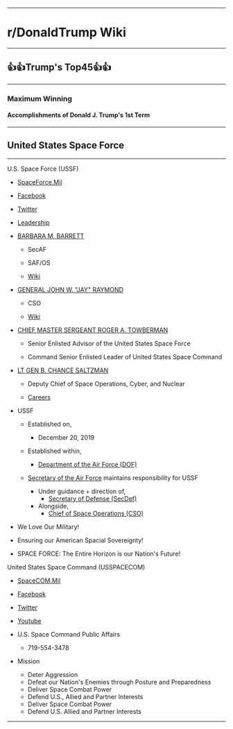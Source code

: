 -----

# **r/DonaldTrump Wiki**

-----

## 👍👍Trump's Top45👍👍
-----

### Maximum Winning

#### Accomplishments of Donald J. Trump's __1st__ Term

-----


## United States Space Force


-----

U.S. Space Force (USSF)

- [SpaceForce.Mil](https://www.spaceforce.mil/)

- [Facebook](https://www.facebook.com/USSpaceForceDoD)

- [Twitter](https://twitter.com/SpaceForceDoD)

- [Leadership](https://www.spaceforce.mil/About-Us/Leadership/)

- [BARBARA M. BARRETT](https://www.spaceforce.mil/About-Us/Biographies/Article/2039368/barbara-m-barrett)
    
  - SecAF
    
  - SAF/OS
    
  - [Wiki](https://en.wikipedia.org/wiki/United_States_Secretary_of_the_Air_Force)
  
- [GENERAL JOHN W. "JAY" RAYMOND](https://www.spaceforce.mil/Biographies/Article/2040592/general-john-w-jay-raymond)
    
  - CSO
    
  - [Wiki](https://en.wikipedia.org/wiki/Chief_of_Space_Operations)
  
- [CHIEF MASTER SERGEANT ROGER A. TOWBERMAN](https://www.spaceforce.mil/Biographies/Article/2136021/chief-master-sergeant-roger-a-towberman)
    
  - Senior Enlisted Advisor of the United States Space Force
    
  - Command Senior Enlisted Leader of United States Space Command
  
- [LT GEN B. CHANCE SALTZMAN](https://www.spaceforce.mil/About-Us/Leadership/Lt-Gen-B-Chance-Saltzman)
    
  - Deputy Chief of Space Operations, Cyber, and Nuclear

  - [Careers](https://www.airforce.com/spaceforce)

- USSF
  
  - Established on,
    
    - December 20, 2019
  
  - Established within,
    
    - [Department of the Air Force (DOF)](https://en.wikipedia.org/wiki/United_States_Department_of_the_Air_Force)
  
  - [Secretary of the Air Force](https://en.wikipedia.org/wiki/United_States_Secretary_of_the_Air_Force) maintains responsibility for USSF
    
    - Under guidance + direction of,
      - [Secretary of Defense (SecDef)](https://en.wikipedia.org/wiki/United_States_Secretary_of_Defense)
    - Alongside,
      - [Chief of Space Operations (CSO)](https://www.spaceforce.mil/Biographies/Article/2040592/general-john-w-jay-raymond)

- We Love Our Military!
- Ensuring our American Spacial Sovereignty!
- SPACE FORCE: The Entire Horizon is our Nation's Future!


United States Space Command (USSPACECOM)

- [SpaceCOM.Mil](https://www.spacecom.mil/#/)

- [Facebook](https://www.facebook.com/USSPACECOM)

- [Twitter](https://twitter.com/US_SPACECOM)

- [Youtube](https://www.youtube.com/channel/UCEyW98Jeu5a5-FtZr8oJoLw)

- U.S. Space Command Public Affairs
  - 719-554-3478

- Mission
  - Deter Aggression
  - Defeat our Nation's Enemies through Posture and Preparedness
  - Deliver Space Combat Power
  - Defend U.S., Allied and Partner Interests
  - Deliver Space Combat Power
  - Defend U.S. Allied and Partner Interests

-----